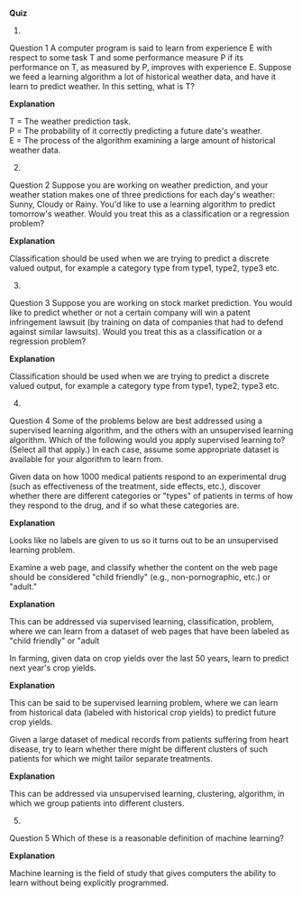 **Quiz**

1.
Question 1
A computer program is said to learn from experience E with respect to some task T and some performance measure P if its performance on T, as measured by P, improves with experience E. Suppose we feed a learning algorithm a lot of historical weather data, and have it learn to predict weather. In this setting, what is T?

**Explanation**

T = The weather prediction task.  
P = The probability of it correctly predicting a future date's weather.  
E = The process of the algorithm examining a large amount of historical weather data.  

2.
Question 2
Suppose you are working on weather prediction, and your weather station makes one of three predictions for each day's weather: Sunny, Cloudy or Rainy.  You'd like to use a learning algorithm to predict tomorrow's weather. Would you treat this as a classification or a regression problem?

**Explanation**

Classification should be used when we are trying to predict a discrete valued output, for example a category type from type1, type2, type3 etc.

3.
Question 3
Suppose you are working on stock market prediction.  You would like to predict whether or not a certain company will win a patent infringement lawsuit (by training on data of companies that had to defend against similar lawsuits).  Would you treat this as a classification or a regression problem?

**Explanation**

Classification should be used when we are trying to predict a discrete valued output, for example a category type from type1, type2, type3 etc.


4.
Question 4
Some of the problems below are best addressed using a supervised learning algorithm, and the others with an unsupervised learning algorithm.  Which of the following would you apply supervised learning to?  (Select all that apply.) In each case, assume some appropriate dataset is available for your algorithm to learn from.


Given data on how 1000 medical patients respond to an experimental drug (such as effectiveness of the treatment, side effects, etc.), discover whether there are different categories or "types" of patients in terms of how they respond to the drug, and if so what these categories are.

**Explanation**

Looks like no labels are given to us so it turns out to be an unsupervised learning problem.

Examine a web page, and classify whether the content on the web page should be considered "child friendly" (e.g., non-pornographic, etc.) or "adult."

**Explanation**

This can be addressed via supervised learning, classification, problem, where we can learn from a dataset of web pages that have been labeled as "child friendly" or "adult

In farming, given data on crop yields over the last 50 years, learn to predict next year's crop yields.

**Explanation**

This can be said to be supervised learning problem, where we can learn from historical data (labeled with historical crop yields) to predict future crop yields.

Given a large dataset of medical records from patients suffering from heart disease, try to learn whether there might be different clusters of such patients for which we might tailor separate treatments.

**Explanation**

This can be addressed via unsupervised learning, clustering, algorithm, in which we group patients into different clusters.



5.
Question 5
Which of these is a reasonable definition of machine learning?

**Explanation**

Machine learning is the field of study that gives computers the ability to learn without being explicitly programmed.

